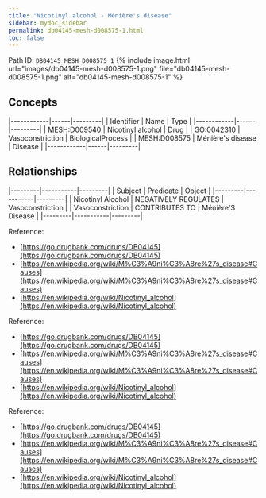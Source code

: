 ```yaml
---
title: "Nicotinyl alcohol - Ménière's disease"
sidebar: mydoc_sidebar
permalink: db04145-mesh-d008575-1.html
toc: false 
---
```



Path ID: `DB04145_MESH_D008575_1`
{% include image.html url="images/db04145-mesh-d008575-1.png" file="db04145-mesh-d008575-1.png" alt="db04145-mesh-d008575-1" %}

## Concepts

|------------|------|---------|
| Identifier | Name | Type    |
|------------|------|---------|
| MESH:D009540 | Nicotinyl alcohol | Drug |
| GO:0042310 | Vasoconstriction | BiologicalProcess |
| MESH:D008575 | Ménière's disease | Disease |
|------------|------|---------|

## Relationships

|---------|-----------|---------|
| Subject | Predicate | Object  |
|---------|-----------|---------|
| Nicotinyl Alcohol | NEGATIVELY REGULATES | Vasoconstriction |
| Vasoconstriction | CONTRIBUTES TO | Ménière'S Disease |
|---------|-----------|---------|

Reference: 
  - [https://go.drugbank.com/drugs/DB04145](https://go.drugbank.com/drugs/DB04145)
  - [https://en.wikipedia.org/wiki/M%C3%A9ni%C3%A8re%27s_disease#Causes](https://en.wikipedia.org/wiki/M%C3%A9ni%C3%A8re%27s_disease#Causes)
  - [https://en.wikipedia.org/wiki/Nicotinyl_alcohol](https://en.wikipedia.org/wiki/Nicotinyl_alcohol)

Reference: 
  - [https://go.drugbank.com/drugs/DB04145](https://go.drugbank.com/drugs/DB04145)
  - [https://en.wikipedia.org/wiki/M%C3%A9ni%C3%A8re%27s_disease#Causes](https://en.wikipedia.org/wiki/M%C3%A9ni%C3%A8re%27s_disease#Causes)
  - [https://en.wikipedia.org/wiki/Nicotinyl_alcohol](https://en.wikipedia.org/wiki/Nicotinyl_alcohol)

Reference: 
  - [https://go.drugbank.com/drugs/DB04145](https://go.drugbank.com/drugs/DB04145)
  - [https://en.wikipedia.org/wiki/M%C3%A9ni%C3%A8re%27s_disease#Causes](https://en.wikipedia.org/wiki/M%C3%A9ni%C3%A8re%27s_disease#Causes)
  - [https://en.wikipedia.org/wiki/Nicotinyl_alcohol](https://en.wikipedia.org/wiki/Nicotinyl_alcohol)
